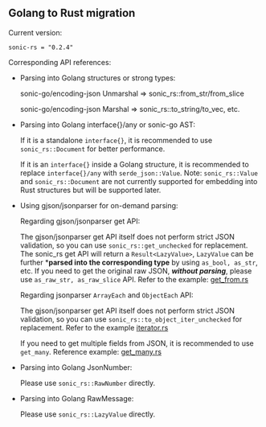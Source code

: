 ## Golang to Rust migration

Current version:

`sonic-rs = "0.2.4"`

Corresponding API references:

- Parsing into Golang structures or strong types:

  sonic-go/encoding-json Unmarshal => sonic_rs::from_str/from_slice

  sonic-go/encoding-json Marshal => sonic_rs::to_string/to_vec, etc.

- Parsing into Golang interface{}/any or sonic-go AST:

  If it is a standalone `interface{}`, it is recommended to use `sonic_rs::Document` for better performance.

  If it is an `interface{}` inside a Golang structure, it is recommended to replace `interface{}/any` with `serde_json::Value`. Note: `sonic_rs::Value` and `sonic_rs::Document` are not currently supported for embedding into Rust structures but will be supported later.

- Using gjson/jsonparser for on-demand parsing:

  Regarding gjson/jsonparser get API:

  The gjson/jsonparser get API itself does not perform strict JSON validation, so you can use `sonic_rs::get_unchecked` for replacement. The sonic_rs get API will return a `Result<LazyValue>`, `LazyValue` can be further ***parsed into the corresponding type** by using `as_bool, as_str`, etc. If you need to get the original raw JSON, ***without parsing***, please use `as_raw_str, as_raw_slice` API. Refer to the example: [get_from.rs](examples/get_from.rs)

  Regarding jsonparser `ArrayEach` and `ObjectEach` API:

  The gjson/jsonparser get API itself does not perform strict JSON validation, so you can use `sonic_rs::to_object_iter_unchecked` for replacement. Refer to the example [iterator.rs](examples/iterator.rs)

  If you need to get multiple fields from JSON, it is recommended to use `get_many`. Reference example: [get_many.rs](examples/get_many.rs)

- Parsing into Golang JsonNumber:

  Please use `sonic_rs::RawNumber` directly.

- Parsing into Golang RawMessage:

  Please use `sonic_rs::LazyValue` directly.